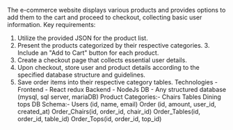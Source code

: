 The e-commerce website displays various products and provides options to add them to the cart and proceed to checkout, collecting basic user information.
Key requirements:

1. Utilize the provided JSON for the product list.
2. Present the products categorized by their respective categories. 3. Include an "Add to Cart" button for each product.
3. Create a checkout page that collects essential user details.
4. Upon checkout, store user and product details according to the specified database structure and guidelines.
5. Save order items into their respective category tables.
Technologies -
Frontend - React redux
Backend - NodeJs
DB - Any structured database (mysql, sql server, mariaDB)
Product Categories:-
Chairs
Tables
Dining tops
DB Schema:-
Users (id, name, email)
Order (id, amount, user_id, created_at)
Order_Chairs(id, order_id, chair_id)
Order_Tables(id, order_id, table_id)
Order_Tops(id, order_id, top_id)
